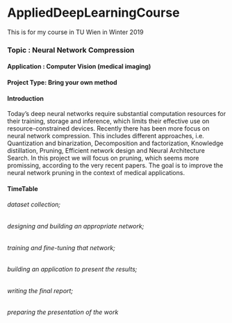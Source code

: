# AppliedDeepLearningCourse
This is for my course in TU Wien in Winter 2019
### Topic : Neural Network Compression
#### Application : Computer Vision (medical imaging)
#### Project Type: Bring your own method
#### Introduction
Today’s deep neural networks require substantial computation resources for their training, storage and inference, which
limits their effective use on resource-constrained devices. Recently there has been more focus on neural network compression. This includes different approaches, i.e. Quantization and binarization, Decomposition and factorization, Knowledge distillation, Pruning, Efficient network design and Neural Architecture Search. In this project we will focus on pruning, which seems more promissing, according to the very recent papers. The goal is to improve the neural network pruning in the context of medical applications. 
#### TimeTable
###### dataset collection;
###### designing and building an appropriate network; 
###### training and fine-tuning that network; 
###### building an application to present the results;
###### writing the final report; 
###### preparing the presentation of the work

